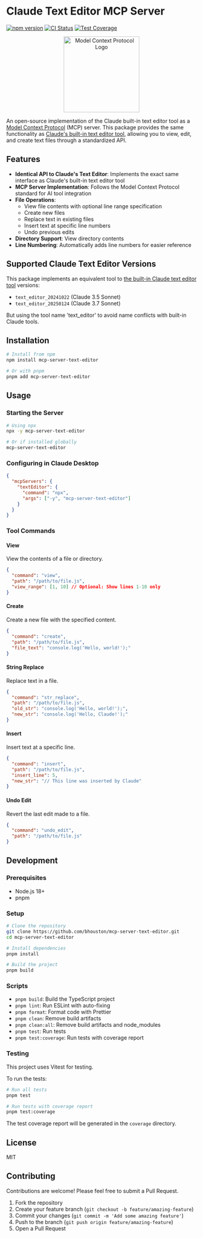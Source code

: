 # Claude Text Editor MCP Server

[![npm version](https://img.shields.io/npm/v/mcp-server-text-editor.svg)](https://www.npmjs.com/package/mcp-server-text-editor)
[![CI Status](https://github.com/bhouston/mcp-server-text-editor/actions/workflows/tests.yml/badge.svg)](https://github.com/bhouston/mcp-server-text-editor/actions/workflows/tests.yml)
[![Test Coverage](https://img.shields.io/badge/coverage-90%89-green)](https://github.com/bhouston/mcp-server-text-editor)

<p align="center">
  <img src="https://mintlify.s3.us-west-1.amazonaws.com/mcp/logo/dark.svg" alt="Model Context Protocol Logo" width="200"/>
</p>

An open-source implementation of the Claude built-in text editor tool as a [Model Context Protocol](https://www.anthropic.com/news/model-context-protocol) (MCP) server. This package provides the same functionality as [Claude's built-in text editor tool](https://docs.anthropic.com/en/docs/build-with-claude/tool-use/text-editor-tool), allowing you to view, edit, and create text files through a standardized API.

## Features

- **Identical API to Claude's Text Editor**: Implements the exact same interface as Claude's built-in text editor tool
- **MCP Server Implementation**: Follows the Model Context Protocol standard for AI tool integration
- **File Operations**:
  - View file contents with optional line range specification
  - Create new files
  - Replace text in existing files
  - Insert text at specific line numbers
  - Undo previous edits
- **Directory Support**: View directory contents
- **Line Numbering**: Automatically adds line numbers for easier reference

## Supported Claude Text Editor Versions

This package implements an equivalent tool to [the built-in Claude text editor tool](https://docs.anthropic.com/en/docs/build-with-claude/tool-use/text-editor-tool) versions:

- `text_editor_20241022` (Claude 3.5 Sonnet)
- `text_editor_20250124` (Claude 3.7 Sonnet)

But using the tool name 'text_editor' to avoid name conflicts with built-in Claude tools.

## Installation

```bash
# Install from npm
npm install mcp-server-text-editor

# Or with pnpm
pnpm add mcp-server-text-editor
```

## Usage

### Starting the Server

```bash
# Using npx
npx -y mcp-server-text-editor

# Or if installed globally
mcp-server-text-editor
```

### Configuring in Claude Desktop

```json
{
  "mcpServers": {
    "textEditor": {
      "command": "npx",
      "args": ["-y", "mcp-server-text-editor"]
    }
  }
}
```

### Tool Commands

#### View

View the contents of a file or directory.

```json
{
  "command": "view",
  "path": "/path/to/file.js",
  "view_range": [1, 10] // Optional: Show lines 1-10 only
}
```

#### Create

Create a new file with the specified content.

```json
{
  "command": "create",
  "path": "/path/to/file.js",
  "file_text": "console.log('Hello, world!');"
}
```

#### String Replace

Replace text in a file.

```json
{
  "command": "str_replace",
  "path": "/path/to/file.js",
  "old_str": "console.log('Hello, world!');",
  "new_str": "console.log('Hello, Claude!');"
}
```

#### Insert

Insert text at a specific line.

```json
{
  "command": "insert",
  "path": "/path/to/file.js",
  "insert_line": 5,
  "new_str": "// This line was inserted by Claude"
}
```

#### Undo Edit

Revert the last edit made to a file.

```json
{
  "command": "undo_edit",
  "path": "/path/to/file.js"
}
```

## Development

### Prerequisites

- Node.js 18+
- pnpm

### Setup

```bash
# Clone the repository
git clone https://github.com/bhouston/mcp-server-text-editor.git
cd mcp-server-text-editor

# Install dependencies
pnpm install

# Build the project
pnpm build
```

### Scripts

- `pnpm build`: Build the TypeScript project
- `pnpm lint`: Run ESLint with auto-fixing
- `pnpm format`: Format code with Prettier
- `pnpm clean`: Remove build artifacts
- `pnpm clean:all`: Remove build artifacts and node_modules
- `pnpm test`: Run tests
- `pnpm test:coverage`: Run tests with coverage report

### Testing

This project uses Vitest for testing.

To run the tests:

```bash
# Run all tests
pnpm test

# Run tests with coverage report
pnpm test:coverage
```

The test coverage report will be generated in the `coverage` directory.

## License

MIT

## Contributing

Contributions are welcome! Please feel free to submit a Pull Request.

1. Fork the repository
2. Create your feature branch (`git checkout -b feature/amazing-feature`)
3. Commit your changes (`git commit -m 'Add some amazing feature'`)
4. Push to the branch (`git push origin feature/amazing-feature`)
5. Open a Pull Request
